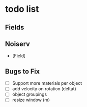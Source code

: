 # todo list


## Fields


## Noiserv
* [Field]

## Bugs to Fix
* [ ] Support more materials per object
* [ ] add velocity on rotation (deltat)
* [ ] object groupings
* [ ] resize window (m)
